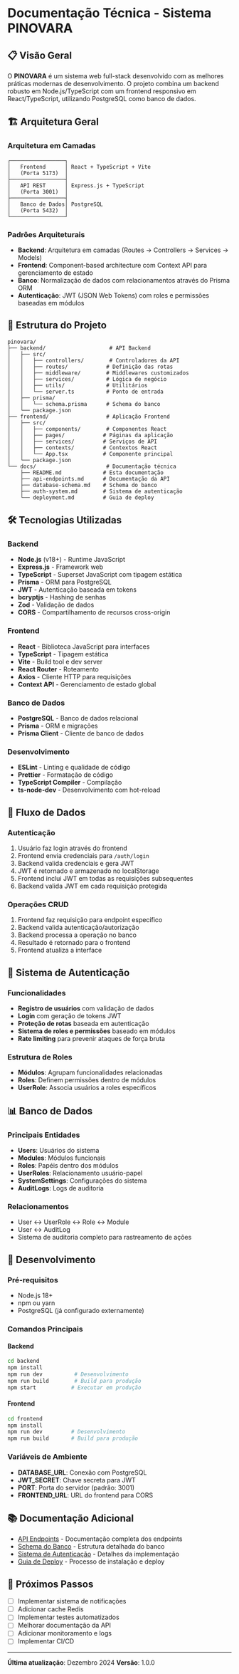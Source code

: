 # Documentação Técnica - Sistema PINOVARA

## 📋 Visão Geral

O **PINOVARA** é um sistema web full-stack desenvolvido com as melhores práticas modernas de desenvolvimento. O projeto combina um backend robusto em Node.js/TypeScript com um frontend responsivo em React/TypeScript, utilizando PostgreSQL como banco de dados.

## 🏗️ Arquitetura Geral

### Arquitetura em Camadas

```
┌─────────────────┐
│   Frontend      │ React + TypeScript + Vite
│   (Porta 5173)  │
├─────────────────┤
│   API REST      │ Express.js + TypeScript
│   (Porta 3001)  │
├─────────────────┤
│   Banco de Dados│ PostgreSQL
│   (Porta 5432)  │
└─────────────────┘
```

### Padrões Arquiteturais

- **Backend**: Arquitetura em camadas (Routes → Controllers → Services → Models)
- **Frontend**: Component-based architecture com Context API para gerenciamento de estado
- **Banco**: Normalização de dados com relacionamentos através do Prisma ORM
- **Autenticação**: JWT (JSON Web Tokens) com roles e permissões baseadas em módulos

## 📁 Estrutura do Projeto

```
pinovara/
├── backend/                    # API Backend
│   ├── src/
│   │   ├── controllers/        # Controladores da API
│   │   ├── routes/            # Definição das rotas
│   │   ├── middleware/        # Middlewares customizados
│   │   ├── services/          # Lógica de negócio
│   │   ├── utils/             # Utilitários
│   │   └── server.ts          # Ponto de entrada
│   ├── prisma/
│   │   └── schema.prisma      # Schema do banco
│   └── package.json
├── frontend/                  # Aplicação Frontend
│   ├── src/
│   │   ├── components/        # Componentes React
│   │   ├── pages/            # Páginas da aplicação
│   │   ├── services/         # Serviços de API
│   │   ├── contexts/         # Contextos React
│   │   └── App.tsx           # Componente principal
│   └── package.json
└── docs/                      # Documentação técnica
    ├── README.md             # Esta documentação
    ├── api-endpoints.md      # Documentação da API
    ├── database-schema.md    # Schema do banco
    ├── auth-system.md        # Sistema de autenticação
    └── deployment.md         # Guia de deploy
```

## 🛠️ Tecnologias Utilizadas

### Backend
- **Node.js** (v18+) - Runtime JavaScript
- **Express.js** - Framework web
- **TypeScript** - Superset JavaScript com tipagem estática
- **Prisma** - ORM para PostgreSQL
- **JWT** - Autenticação baseada em tokens
- **bcryptjs** - Hashing de senhas
- **Zod** - Validação de dados
- **CORS** - Compartilhamento de recursos cross-origin

### Frontend
- **React** - Biblioteca JavaScript para interfaces
- **TypeScript** - Tipagem estática
- **Vite** - Build tool e dev server
- **React Router** - Roteamento
- **Axios** - Cliente HTTP para requisições
- **Context API** - Gerenciamento de estado global

### Banco de Dados
- **PostgreSQL** - Banco de dados relacional
- **Prisma** - ORM e migrações
- **Prisma Client** - Cliente de banco de dados

### Desenvolvimento
- **ESLint** - Linting e qualidade de código
- **Prettier** - Formatação de código
- **TypeScript Compiler** - Compilação
- **ts-node-dev** - Desenvolvimento com hot-reload

## 🔄 Fluxo de Dados

### Autenticação
1. Usuário faz login através do frontend
2. Frontend envia credenciais para `/auth/login`
3. Backend valida credenciais e gera JWT
4. JWT é retornado e armazenado no localStorage
5. Frontend inclui JWT em todas as requisições subsequentes
6. Backend valida JWT em cada requisição protegida

### Operações CRUD
1. Frontend faz requisição para endpoint específico
2. Backend valida autenticação/autorização
3. Backend processa a operação no banco
4. Resultado é retornado para o frontend
5. Frontend atualiza a interface

## 🔐 Sistema de Autenticação

### Funcionalidades
- **Registro de usuários** com validação de dados
- **Login** com geração de tokens JWT
- **Proteção de rotas** baseada em autenticação
- **Sistema de roles e permissões** baseado em módulos
- **Rate limiting** para prevenir ataques de força bruta

### Estrutura de Roles
- **Módulos**: Agrupam funcionalidades relacionadas
- **Roles**: Definem permissões dentro de módulos
- **UserRole**: Associa usuários a roles específicos

## 📊 Banco de Dados

### Principais Entidades
- **Users**: Usuários do sistema
- **Modules**: Módulos funcionais
- **Roles**: Papéis dentro dos módulos
- **UserRoles**: Relacionamento usuário-papel
- **SystemSettings**: Configurações do sistema
- **AuditLogs**: Logs de auditoria

### Relacionamentos
- User ↔ UserRole ↔ Role ↔ Module
- User ↔ AuditLog
- Sistema de auditoria completo para rastreamento de ações

## 🚀 Desenvolvimento

### Pré-requisitos
- Node.js 18+
- npm ou yarn
- PostgreSQL (já configurado externamente)

### Comandos Principais

#### Backend
```bash
cd backend
npm install
npm run dev          # Desenvolvimento
npm run build        # Build para produção
npm start           # Executar em produção
```

#### Frontend
```bash
cd frontend
npm install
npm run dev         # Desenvolvimento
npm run build       # Build para produção
```

### Variáveis de Ambiente
- **DATABASE_URL**: Conexão com PostgreSQL
- **JWT_SECRET**: Chave secreta para JWT
- **PORT**: Porta do servidor (padrão: 3001)
- **FRONTEND_URL**: URL do frontend para CORS

## 📚 Documentação Adicional

- [API Endpoints](./api-endpoints.md) - Documentação completa dos endpoints
- [Schema do Banco](./database-schema.md) - Estrutura detalhada do banco
- [Sistema de Autenticação](./auth-system.md) - Detalhes da implementação
- [Guia de Deploy](./deployment.md) - Processo de instalação e deploy

## 🎯 Próximos Passos

- [ ] Implementar sistema de notificações
- [ ] Adicionar cache Redis
- [ ] Implementar testes automatizados
- [ ] Melhorar documentação da API
- [ ] Adicionar monitoramento e logs
- [ ] Implementar CI/CD

---

**Última atualização**: Dezembro 2024
**Versão**: 1.0.0

